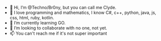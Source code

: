 - 👋 Hi, I’m @Techno/Br0ny, but you can call me Clyde.
- 👀 I love programming and mathematics, I know C#, c++, python, java, js, css, html, ruby, kotlin.
- 🌱 I’m currently learning GO.
- 💞️ I’m looking to collaborate with no one, not yet.
- 📫 You can't reach me if it's not super important
<!---
Techno-Br0ny/Techno-Br0ny is a ✨ special ✨ repository because its `README.md` (this file) appears on your GitHub profile.
You can click the Preview link to take a look at your changes.
--->
